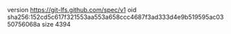 version https://git-lfs.github.com/spec/v1
oid sha256:152cd5c617f321553aa553a658ccc4687f3ad333d4e9b519595ac0350756068a
size 4394

